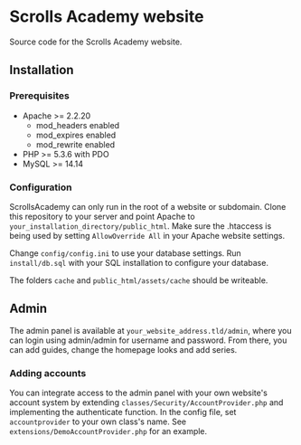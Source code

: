 # Scrolls Academy website

Source code for the Scrolls Academy website.

## Installation

### Prerequisites

- Apache >= 2.2.20
  - mod_headers enabled
  - mod_expires enabled
  - mod_rewrite enabled
- PHP >= 5.3.6 with PDO
- MySQL >= 14.14

### Configuration

ScrollsAcademy can only run in the root of a website or subdomain. Clone this repository to your server and point Apache to `your_installation_directory/public_html`. Make sure the .htaccess is being used by setting `AllowOverride All` in your Apache website settings.

Change `config/config.ini` to use your database settings.
Run `install/db.sql` with your SQL installation to configure your database.

The folders `cache` and `public_html/assets/cache` should be writeable.

## Admin

The admin panel is available at `your_website_address.tld/admin`, where you can login using admin/admin for username and password. From there, you can add guides, change the homepage looks and add series. 

### Adding accounts

You can integrate access to the admin panel with your own website's account system by extending `classes/Security/AccountProvider.php` and implementing the authenticate function. In the config file, set `accountprovider` to your own class's name. See `extensions/DemoAccountProvider.php` for an example.
